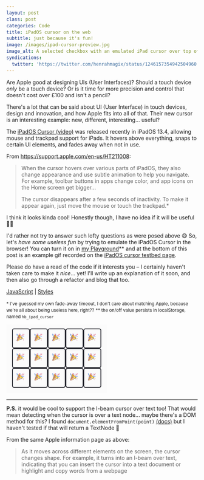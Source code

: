 ```yaml
---
layout: post
class: post
categories: Code
title: iPadOS cursor on the web
subtitle: just because it's fun!
image: /images/ipad-cursor-preview.jpg
image_alt: A selected checkbox with an emulated iPad cursor over top of it.
syndications:
  twitter: 'https://twitter.com/henrahmagix/status/1246157354942504960'
---
```


Are Apple good at designing UIs (User Interfaces)? Should a touch device _only_ be a touch device? Or is it time for more precision and control that doesn't cost over £100 and isn't a pencil?

There's a lot that can be said about UI (User Interface) in touch devices, design and innovation, and how Apple fits into all of that. Their new cursor is an interesting example: new, different, interesting... useful?

The [iPadOS Cursor (video)](https://www.youtube.com/watch?v=9iO52-MIBP0 "Video on YouTube: 'Introducing the new iPad Pro Cursor &vert; Craig Federighi'") was released recently in iPadOS 13.4, allowing mouse and trackpad support for iPads. It hovers above everything, snaps to certain UI elements, and fades away when not in use.

From <https://support.apple.com/en-us/HT211008>:

>When the cursor hovers over various parts of iPadOS, they also change appearance and use subtle animation to help you navigate. For example, toolbar buttons in apps change color, and app icons on the Home screen get bigger...
>
>The cursor disappears after a few seconds of inactivity. To make it appear again, just move the mouse or touch the trackpad.*

I think it looks kinda cool! Honestly though, I have no idea if it will be useful 💁‍♂️

I'd rather not try to answer such lofty questions as were posed above 😅 So, let's *have some useless fun* by trying to emulate the iPadOS Cursor in the browser! You can turn it on in [my Playground](/playground/ipad-cursor "iPadOS cursor testbed in my playground")** and at the bottom of this post is an example gif recorded on the [iPadOS cursor testbed page](/playground/ipad-cursor).

Please do have a read of the code if it interests you – I certainly haven't taken care to make it _nice_... yet! I'll write up an explanation of it soon, and then also go through a refactor and blog that too.

[JavaScript](https://github.com/henrahmagix/henrahmagix.github.io/blob/56459f653125138296ecff257c73e9de927d0d45/js/ipad-cursor.js "iPadOS cursor JavaScript source code") \| [Styles](https://github.com/henrahmagix/henrahmagix.github.io/blob/56459f653125138296ecff257c73e9de927d0d45/css/ipad-cursor.css "iPadOS cursor CSS source code")

<small>* I've guessed my own fade-away timeout, I don't care about matching Apple, because we're all about being useless here, right??</small>
<small>** the on/off value persists in localStorage, named `hb_ipad_cursor`</small>

![iPadOS cursor example](/images/ipad-os-cursor-demo-minimal.gif)

---

**P.S.** it would be cool to support the I-beam cursor over text too! That would mean detecting when the cursor is over a text node... maybe there's a DOM method for this? I found `document.elementFromPoint(point)` [(docs)](https://developer.mozilla.org/en-US/docs/Web/API/DocumentOrShadowRoot/elementFromPoint "Documentation for document.elementFromPoint") but I haven't tested if that will return a TextNode 🤔

From the same Apple information page as above:
>As it moves across different elements on the screen, the cursor changes shape. For example, it turns into an I-beam over text, indicating that you can insert the cursor into a text document or highlight and copy words from a webpage
